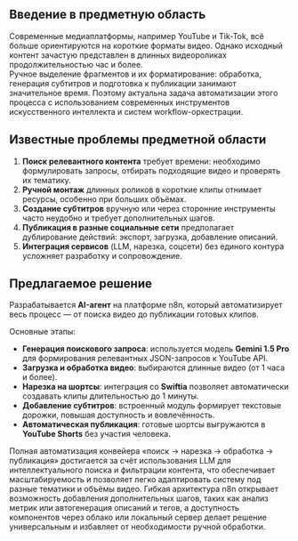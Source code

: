 ## Введение в предметную область
Современные медиаплатформы, например YouTube и Tik-Tok, всё больше ориентируются на короткие форматы видео. Однако исходный контент зачастую представлен в длинных видеороликах продолжительностью час и более.  
Ручное выделение фрагментов и их форматирование: обработка, генерация субтитров и подготовка к публикации занимают значительное время. Поэтому актуальна задача автоматизации этого процесса с использованием современных инструментов искусственного интеллекта и систем workflow-оркестрации.

## Известные проблемы предметной области
1. **Поиск релевантного контента** требует времени: необходимо формулировать запросы, отбирать подходящие видео и проверять их тематику.  
2. **Ручной монтаж** длинных роликов в короткие клипы отнимает ресурсы, особенно при больших объёмах.  
3. **Создание субтитров** вручную или через сторонние инструменты часто неудобно и требует дополнительных шагов.  
4. **Публикация в разные социальные сети** предполагает дублирование действий: экспорт, загрузка, добавление описаний.  
5. **Интеграция сервисов** (LLM, нарезка, соцсети) без единого контура усложняет разработку и сопровождение.

## Предлагаемое решение
Разрабатывается **AI-агент** на платформе n8n, который автоматизирует весь процесс — от поиска видео до публикации готовых клипов.

Основные этапы:
- **Генерация поискового запроса**: используется модель **Gemini 1.5 Pro** для формирования релевантных JSON-запросов к YouTube API.  
- **Загрузка и обработка видео**: выбираются длинные видео (от 1 часа и более).  
- **Нарезка на шортсы**: интеграция со **Swiftia** позволяет автоматически создавать клипы длительностью до 1 минуты.  
- **Добавление субтитров**: встроенный модуль формирует текстовые дорожки, повышая доступность и вовлечённость.  
- **Автоматическая публикация**: готовые шортсы выгружаются в **YouTube Shorts** без участия человека.

Полная автоматизация конвейера «поиск → нарезка → обработка → публикация» достигается за счёт использования LLM для интеллектуального поиска и фильтрации контента, 
что обеспечивает масштабируемость и позволяет легко адаптировать систему под разные тематики и объёмы видео. Гибкая архитектура n8n открывает возможность добавления дополнительных шагов, 
таких как анализ метрик или автогенерация описаний и тегов, 
а доступность компонентов через облако или локальный сервер делает решение универсальным и избавляет от необходимости ручной обработки.
